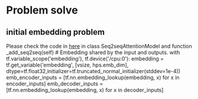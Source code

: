 # Problem solve

## initial embedding problem 
Please check the code in [here](https://github.com/tensorflow/models/blob/master/textsum/seq2seq_attention_model.py) in class Seq2seqAttentionModel and function _add_seq2seq(self)
    # Embedding shared by the input and outputs.
    with tf.variable_scope('embedding'), tf.device('/cpu:0'):
    embedding = tf.get_variable('embedding', [vsize, hps.emb_dim], dtype=tf.float32,initializer=tf.truncated_normal_initializer(stddev=1e-4))
    emb_encoder_inputs = [tf.nn.embedding_lookup(embedding, x) for x in encoder_inputs]
    emb_decoder_inputs = [tf.nn.embedding_lookup(embedding, x) for x in decoder_inputs]
